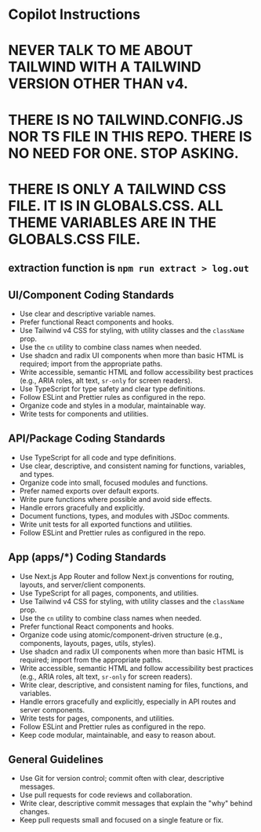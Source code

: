 # Copilot Instructions

# NEVER TALK TO ME ABOUT TAILWIND WITH A TAILWIND VERSION OTHER THAN v4.

# THERE IS NO TAILWIND.CONFIG.JS NOR TS FILE IN THIS REPO. THERE IS NO NEED FOR ONE. STOP ASKING.

# THERE IS ONLY A TAILWIND CSS FILE. IT IS IN GLOBALS.CSS. ALL THEME VARIABLES ARE IN THE GLOBALS.CSS FILE.

## extraction function is `npm run extract > log.out`

## UI/Component Coding Standards

- Use clear and descriptive variable names.
- Prefer functional React components and hooks.
- Use Tailwind v4 CSS for styling, with utility classes and the `className` prop.
- Use the `cn` utility to combine class names when needed.
- Use shadcn and radix UI components when more than basic HTML is required; import from the appropriate paths.
- Write accessible, semantic HTML and follow accessibility best practices (e.g., ARIA roles, alt text, `sr-only` for screen readers).
- Use TypeScript for type safety and clear type definitions.
- Follow ESLint and Prettier rules as configured in the repo.
- Organize code and styles in a modular, maintainable way.
- Write tests for components and utilities.

## API/Package Coding Standards

- Use TypeScript for all code and type definitions.
- Use clear, descriptive, and consistent naming for functions, variables, and types.
- Organize code into small, focused modules and functions.
- Prefer named exports over default exports.
- Write pure functions where possible and avoid side effects.
- Handle errors gracefully and explicitly.
- Document functions, types, and modules with JSDoc comments.
- Write unit tests for all exported functions and utilities.
- Follow ESLint and Prettier rules as configured in the repo.

## App (apps/\*) Coding Standards

- Use Next.js App Router and follow Next.js conventions for routing, layouts, and server/client components.
- Use TypeScript for all pages, components, and utilities.
- Use Tailwind v4 CSS for styling, with utility classes and the `className` prop.
- Use the `cn` utility to combine class names when needed.
- Prefer functional React components and hooks.
- Organize code using atomic/component-driven structure (e.g., components, layouts, pages, utils, styles).
- Use shadcn and radix UI components when more than basic HTML is required; import from the appropriate paths.
- Write accessible, semantic HTML and follow accessibility best practices (e.g., ARIA roles, alt text, `sr-only` for screen readers).
- Write clear, descriptive, and consistent naming for files, functions, and variables.
- Handle errors gracefully and explicitly, especially in API routes and server components.
- Write tests for pages, components, and utilities.
- Follow ESLint and Prettier rules as configured in the repo.
- Keep code modular, maintainable, and easy to reason about.

## General Guidelines

- Use Git for version control; commit often with clear, descriptive messages.
- Use pull requests for code reviews and collaboration.
- Write clear, descriptive commit messages that explain the "why" behind changes.
- Keep pull requests small and focused on a single feature or fix.
